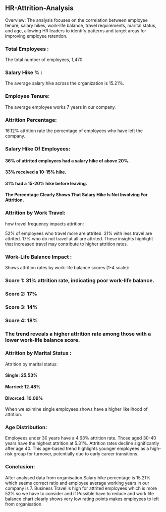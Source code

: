 ## HR-Attrition-Analysis
Overview:
The analysis focuses on the correlation between employee tenure, salary hikes, work-life balance, travel requirements, marital status, and age, allowing HR leaders to identify patterns and target areas for improving employee retention.

### Total Employees :
The total number of employees, 1,470

### Salary Hike % :
The average salary hike across the organization is 15.21%.

### Employee Tenure:
The average employee works 7 years in our company.

### Attrition Percentage:
16.12% attrition rate the percentage of employees who have left the company.

### Salary Hike Of Employees:
#### 36% of attrited employees had a salary hike of above 20%.
#### 33% received a 10-15% hike.
#### 31% had a 15-20% hike before leaving.
#### The Percentage Clearly Shows That Salary Hike Is Not Involving For Attrition.

### Attrition by Work Travel:
how travel frequency impacts attrition:

52% of employees who travel more are attrited.
31% with less travel are attrited.
17% who do not travel at all are attrited.
These insights highlight that increased travel may contribute to higher attrition rates.

### Work-Life Balance Impact :
Shows attrition rates by work-life balance scores (1-4 scale):

### Score 1: 31% attrition rate, indicating poor work-life balance.
### Score 2: 17%
### Score 3: 14%
### Score 4: 18%
### The trend reveals a higher attrition rate among those with a lower work-life balance score.

### Attrition by Marital Status :
Attrition by marital status:

#### Single: 25.53% 
#### Married: 12.48%
#### Divorced: 10.09%

When we eximine single employees shows have a higher likelihood of attrition.

### Age Distribution:

Employees under 30 years have a 4.63% attrition rate.
Those aged 30-40 years have the highest attrition at 5.31%.
Attrition rates decline significantly after age 40.
This age-based trend highlights younger employees as a high-risk group for turnover, potentially due to early career transitions.

### Conclusion:
After analysed data from organisation.Salary hike percentage is 15.21% which seems correct ratio and employee average working years in our company is 7. Business Travel is high for attrited employees which is more 52% so we have to consider and if Possible have to reduce and work life balance chart clearly shows very low rating points makes employees to left from organisation.


